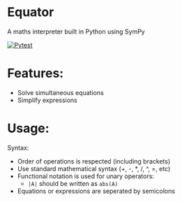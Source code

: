 # Equator
A maths interpreter built in Python using SymPy

[![Pytest](https://github.com/MiguelGuthridge/Equator/actions/workflows/python-app.yml/badge.svg)](https://github.com/MiguelGuthridge/Equator/actions/workflows/python-app.yml)

# Features:
* Solve simultaneous equations
* Simplify expressions

# Usage:

Syntax:
* Order of operations is respected (including brackets)
* Use standard mathematical syntax (+, -, *, /, ^, =, etc)
* Functional notation is used for unary operators:
    * `|A|` should be written as `abs(A)`
* Equations or expressions are seperated by semicolons
